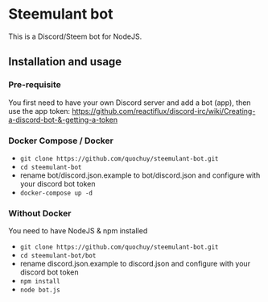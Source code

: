 # Steemulant bot
This is a Discord/Steem bot for NodeJS.

## Installation and usage
### Pre-requisite
You first need to have your own Discord server and add a bot (app), then use the app token:
https://github.com/reactiflux/discord-irc/wiki/Creating-a-discord-bot-&-getting-a-token

### Docker Compose / Docker
- `git clone https://github.com/quochuy/steemulant-bot.git`
- `cd steemulant-bot`
- rename bot/discord.json.example to bot/discord.json and configure with your discord bot token
- `docker-compose up -d`

### Without Docker
You need to have NodeJS & npm installed

- `git clone https://github.com/quochuy/steemulant-bot.git`
- `cd steemulant-bot/bot`
- rename discord.json.example to discord.json and configure with your discord bot token
- `npm install`
- `node bot.js`

